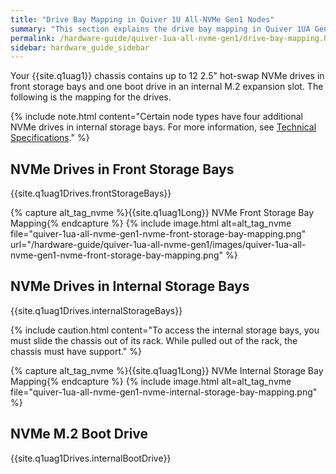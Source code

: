 ```yaml
---
title: "Drive Bay Mapping in Quiver 1U All-NVMe Gen1 Nodes"
summary: "This section explains the drive bay mapping in Quiver 1UA Gen1 nodes."
permalink: /hardware-guide/quiver-1ua-all-nvme-gen1/drive-bay-mapping.html
sidebar: hardware_guide_sidebar
---
```


Your {{site.q1uag1}} chassis contains up to 12 2.5" hot-swap NVMe drives in front storage bays and one boot drive in an internal M.2 expansion slot. The following is the mapping for the drives.

{% include note.html content="Certain node types have four additional NVMe drives in internal storage bays. For more information, see [Technical Specifications](technical-specifications.html)." %}

## NVMe Drives in Front Storage Bays
{{site.q1uag1Drives.frontStorageBays}}

{% capture alt_tag_nvme %}{{site.q1uag1Long}} NVMe Front Storage Bay Mapping{% endcapture %}
{% include image.html alt=alt_tag_nvme file="quiver-1ua-all-nvme-gen1-nvme-front-storage-bay-mapping.png" url="/hardware-guide/quiver-1ua-all-nvme-gen1/images/quiver-1ua-all-nvme-gen1-nvme-front-storage-bay-mapping.png" %}

<a id="internal-storage-bays"></a>
## NVMe Drives in Internal Storage Bays
{{site.q1uag1Drives.internalStorageBays}}

{% include caution.html content="To access the internal storage bays, you must slide the chassis out of its rack. While pulled out of the rack, the chassis must have support." %}

{% capture alt_tag_nvme %}{{site.q1uag1Long}} NVMe Internal Storage Bay Mapping{% endcapture %}
{% include image.html alt=alt_tag_nvme file="quiver-1ua-all-nvme-gen1-nvme-internal-storage-bay-mapping.png" %}


## NVMe M.2 Boot Drive
{{site.q1uag1Drives.internalBootDrive}}
